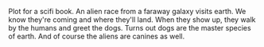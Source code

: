 Plot for a scifi book. An alien race from a faraway galaxy visits earth. We know they're coming and where they'll land. When they show up, they walk by the humans and greet the dogs. Turns out dogs are the master species of earth. And of course the aliens are canines as well.
